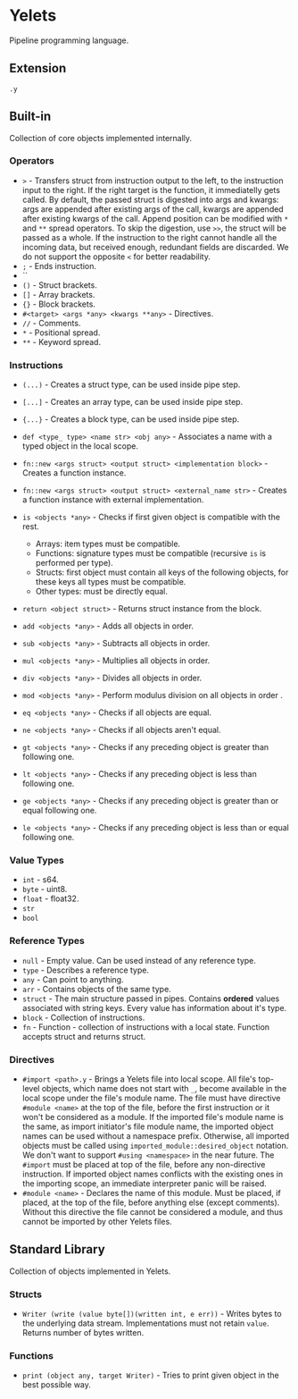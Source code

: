 # Yelets
Pipeline programming language.

## Extension
`.y`

## Built-in
Collection of core objects implemented internally.

### Operators
* `>` - Transfers struct from instruction output to the left, to the instruction input to the right. If the right target is the function, it immediatelly gets called. By default, the passed struct is digested into args and kwargs: args are appended after existing args of the call, kwargs are appended after existing kwargs of the call. Append position can be modified with `*` and `**` spread operators. To skip the digestion, use `>>`, the struct will be passed as a whole. If the instruction to the right cannot handle all the incoming data, but received enough, redundant fields are discarded. We do not support the opposite `<` for better readability.
* `;` - Ends instruction.
* ``
* `()` - Struct brackets.
* `[]` - Array brackets.
* `{}` - Block brackets.
* `#<target> <args *any> <kwargs **any>` - Directives.
* `//` - Comments.
* `*` - Positional spread.
* `**` - Keyword spread.

### Instructions
* `(...)` - Creates a struct type, can be used inside pipe step.
* `[...]` - Creates an array type, can be used inside pipe step.
* `{...}` - Creates a block type, can be used inside pipe step.
* `def <type_ type> <name str> <obj any>` - Associates a name with a typed object in the local scope.
* `fn::new <args struct> <output struct> <implementation block>` - Creates a function instance.
* `fn::new <args struct> <output struct> <external_name str>` - Creates a function instance with external implementation.

* `is <objects *any>` - Checks if first given object is compatible with the rest.
    * Arrays: item types must be compatible.
    * Functions: signature types must be compatible (recursive `is` is performed per type).
    * Structs: first object must contain all keys of the following objects, for these keys all types must be compatible.
    * Other types: must be directly equal.
* `return <object struct>` - Returns struct instance from the block.

* `add <objects *any>` - Adds all objects in order.
* `sub <objects *any>` - Subtracts all objects in order.
* `mul <objects *any>` - Multiplies all objects in order.
* `div <objects *any>` - Divides all objects in order.
* `mod <objects *any>` - Perform modulus division on all objects in order .

* `eq <objects *any>` - Checks if all objects are equal.
* `ne <objects *any>` - Checks if all objects aren't equal.
* `gt <objects *any>` - Checks if any preceding object is greater than following one.
* `lt <objects *any>` - Checks if any preceding object is less than following one.
* `ge <objects *any>` - Checks if any preceding object is greater than or equal following one.
* `le <objects *any>` - Checks if any preceding object is less than or equal following one.

### Value Types
* `int` - s64.
* `byte` - uint8.
* `float` - float32.
* `str`
* `bool`

### Reference Types
* `null` - Empty value. Can be used instead of any reference type.
* `type` - Describes a reference type.
* `any` - Can point to anything.
* `arr` - Contains objects of the same type.
* `struct` - The main structure passed in pipes. Contains __ordered__ values associated with string keys. Every value has information about it's type.
* `block` - Collection of instructions.
* `fn` - Function - collection of instructions with a local state. Function accepts struct and returns struct.

### Directives
* `#import <path>.y` - Brings a Yelets file into local scope. All file's top-level objects, which name does not start with `_`, become available in the local scope under the file's module name. The file must have directive `#module <name>` at the top of the file, before the first instruction or it won't be considered as a module. If the imported file's module name is the same, as import initiator's file module name, the imported object names can be used without a namespace prefix. Otherwise, all imported objects must be called using `imported_module::desired_object` notation. We don't want to support `#using <namespace>` in the near future. The `#import` must be placed at top of the file, before any non-directive instruction. If imported object names conflicts with the existing ones in the importing scope, an immediate interpreter panic will be raised.
* `#module <name>` - Declares the name of this module. Must be placed, if placed, at the top of the file, before anything else (except comments). Without this directive the file cannot be considered a module, and thus cannot be imported by other Yelets files.

## Standard Library
Collection of objects implemented in Yelets.

### Structs
* `Writer (write (value byte[])(written int, e err))` - Writes bytes to the underlying data stream. Implementations must not retain `value`. Returns number of bytes written.

### Functions
* `print (object any, target Writer)` - Tries to print given object in the best possible way.
